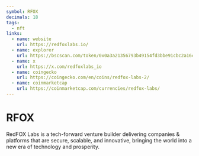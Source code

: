 ```yaml
---
symbol: RFOX
decimals: 18
tags:
  - nft
links:
  - name: website
    url: https://redfoxlabs.io/
  - name: explorer
    url: https://bscscan.com/token/0x0a3a21356793b49154fd3bbe91cbc2a16c0457f5
  - name: x
    url: https://x.com/redfoxlabs_io
  - name: coingecko
    url: https://coingecko.com/en/coins/redfox-labs-2/
  - name: coinmarketcap
    url: https://coinmarketcap.com/currencies/redfox-labs/
---
```


# RFOX

RedFOX Labs is a tech-forward venture builder delivering companies & platforms that are secure, scalable, and innovative, bringing the world into a new era of technology and prosperity.
